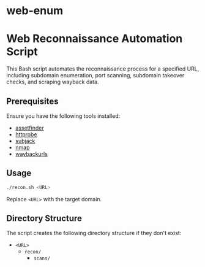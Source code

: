 # web-enum
# Web Reconnaissance Automation Script

This Bash script automates the reconnaissance process for a specified URL, including subdomain enumeration, port scanning, subdomain takeover checks, and scraping wayback data.

## Prerequisites

Ensure you have the following tools installed:
- [assetfinder](https://github.com/tomnomnom/assetfinder)
- [httprobe](https://github.com/tomnomnom/httprobe)
- [subjack](https://github.com/haccer/subjack)
- [nmap](https://nmap.org/)
- [waybackurls](https://github.com/tomnomnom/waybackurls)

## Usage

```bash
./recon.sh <URL>
```

Replace `<URL>` with the target domain.

## Directory Structure

The script creates the following directory structure if they don't exist:

- `<URL>`
  - `recon/`
    - `scans/`
    - `httprobe/`
      - `alive.txt`
    - `potential_takeovers/`
      - `potential_takeovers.txt`
    - `wayback/`
      - `wayback_output.txt`
      - `params/`
        - `wayback_params.txt`
      - `extensions/`
        - `js.txt`
        - `jsp.txt`
        - `json.txt`
        - `php.txt`
        - `aspx.txt`
  - `final.txt`
  - `assets.txt`

## Functionality

- **Subdomain Enumeration**: Uses assetfinder to harvest subdomains.
- **Subdomain Probing**: Uses httprobe to check for alive subdomains.
- **Subdomain Takeover Check**: Uses subjack to identify potential subdomain takeover vulnerabilities.
- **Port Scanning**: Uses nmap to scan open ports on discovered alive subdomains.
- **Wayback Data Scraping**: Uses waybackurls to gather historical data from the target domain.
- **Parameter and File Extraction**: Extracts parameters and specific file types (js, jsp, json, php, aspx) from wayback data.

## Notes

- Ensure you have necessary permissions and dependencies installed before running the script.
- Some operations may take time depending on the target domain and network conditions.
